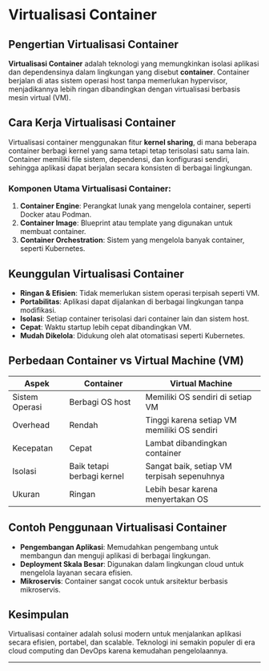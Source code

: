 # Virtualisasi Container

## Pengertian Virtualisasi Container
**Virtualisasi Container** adalah teknologi yang memungkinkan isolasi aplikasi dan dependensinya dalam lingkungan yang disebut **container**. Container berjalan di atas sistem operasi host tanpa memerlukan hypervisor, menjadikannya lebih ringan dibandingkan dengan virtualisasi berbasis mesin virtual (VM).

## Cara Kerja Virtualisasi Container
Virtualisasi container menggunakan fitur **kernel sharing**, di mana beberapa container berbagi kernel yang sama tetapi tetap terisolasi satu sama lain. Container memiliki file sistem, dependensi, dan konfigurasi sendiri, sehingga aplikasi dapat berjalan secara konsisten di berbagai lingkungan.

### Komponen Utama Virtualisasi Container:
1. **Container Engine**: Perangkat lunak yang mengelola container, seperti Docker atau Podman.
2. **Container Image**: Blueprint atau template yang digunakan untuk membuat container.
3. **Container Orchestration**: Sistem yang mengelola banyak container, seperti Kubernetes.

## Keunggulan Virtualisasi Container
- **Ringan & Efisien**: Tidak memerlukan sistem operasi terpisah seperti VM.
- **Portabilitas**: Aplikasi dapat dijalankan di berbagai lingkungan tanpa modifikasi.
- **Isolasi**: Setiap container terisolasi dari container lain dan sistem host.
- **Cepat**: Waktu startup lebih cepat dibandingkan VM.
- **Mudah Dikelola**: Didukung oleh alat otomatisasi seperti Kubernetes.

## Perbedaan Container vs Virtual Machine (VM)
| Aspek | Container | Virtual Machine |
|--------|-----------|----------------|
| Sistem Operasi | Berbagi OS host | Memiliki OS sendiri di setiap VM |
| Overhead | Rendah | Tinggi karena setiap VM memiliki OS sendiri |
| Kecepatan | Cepat | Lambat dibandingkan container |
| Isolasi | Baik tetapi berbagi kernel | Sangat baik, setiap VM terpisah sepenuhnya |
| Ukuran | Ringan | Lebih besar karena menyertakan OS |

## Contoh Penggunaan Virtualisasi Container
- **Pengembangan Aplikasi**: Memudahkan pengembang untuk membangun dan menguji aplikasi di berbagai lingkungan.
- **Deployment Skala Besar**: Digunakan dalam lingkungan cloud untuk mengelola layanan secara efisien.
- **Mikroservis**: Container sangat cocok untuk arsitektur berbasis mikroservis.

## Kesimpulan
Virtualisasi container adalah solusi modern untuk menjalankan aplikasi secara efisien, portabel, dan scalable. Teknologi ini semakin populer di era cloud computing dan DevOps karena kemudahan pengelolaannya.

---
